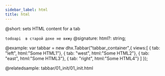 ```yaml
---
sidebar_label: html
title: html
---          
```


@short: sets HTML content for a tab

```todoapi  в старой доке не вижу```
@signature: html?: string;

@example: 
var tabbar = new dhx.Tabbar("tabbar_container",{
	views:[ 
		{ tab: "left", html:"Some HTML1"},
		{ tab: "west", html:"Some HTML2"},
		{ tab: "east", html:"Some HTML3"},
		{ tab: "right", html:"Some HTML4"}
   ]
});

@relatedsample:
tabbar/01_init/01_init.html

